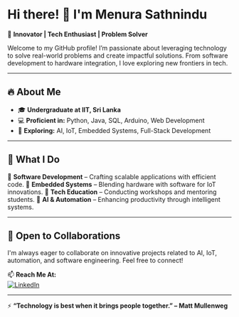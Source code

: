 # Hi there! 👋 I'm Menura Sathnindu

🚀 **Innovator | Tech Enthusiast | Problem Solver**

Welcome to my GitHub profile! I’m passionate about leveraging technology to solve real-world problems and create impactful solutions. From software development to hardware integration, I love exploring new frontiers in tech. 

---

## 🔥 About Me

- 🎓 **Undergraduate at IIT, Sri Lanka**
- 💻 **Proficient in:** Python, Java, SQL, Arduino, Web Development
- 📡 **Exploring:** AI, IoT, Embedded Systems, Full-Stack Development


---

## 🚀 What I Do

🔹 **Software Development** – Crafting scalable applications with efficient code.
🔹 **Embedded Systems** – Blending hardware with software for IoT innovations.
🔹 **Tech Education** – Conducting workshops and mentoring students.
🔹 **AI & Automation** – Enhancing productivity through intelligent systems.

---

## 🌱 Open to Collaborations
I'm always eager to collaborate on innovative projects related to AI, IoT, automation, and software engineering. Feel free to connect!

📫 **Reach Me At:**  
[![LinkedIn](https://img.shields.io/badge/LinkedIn-Connect-blue?logo=linkedin)](https://www.linkedin.com/in/menura-sathnindu-gunasiri)  


---

⚡ **“Technology is best when it brings people together.” – Matt Mullenweg**

